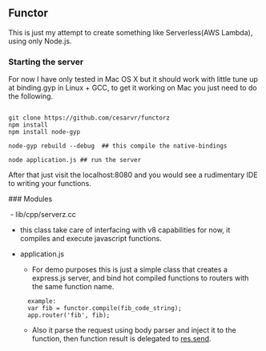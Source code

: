 ## Functor


This is just my attempt to create something like Serverless(AWS Lambda), using only Node.js.

### Starting the server

For now I have only tested in Mac OS X but it should work with little tune up at binding.gyp in Linux + GCC, to get it working on Mac you just need to do the following.

```

git clone https://github.com/cesarvr/functorz
npm install
npm install node-gyp

node-gyp rebuild --debug  ## this compile the native-bindings

node application.js ## run the server

```

After that just visit the localhost:8080 and you would see a rudimentary IDE to writing your functions.


### Modules

 - lib/cpp/serverz.cc
  - this class take care of interfacing with v8 capabilities for now, it compiles and execute javascript functions.

 - application.js
   - For demo purposes this is just a simple class that creates a express.js server, and bind hot compiled functions to routers with the same function name.

   ```
     example:
     var fib = functor.compile(fib_code_string);    
     app.router('fib', fib);
   ```  

   - Also it parse the request using body parser and inject it to the function, then function result is delegated to [res.send](https://expressjs.com/en/api.html#res).
